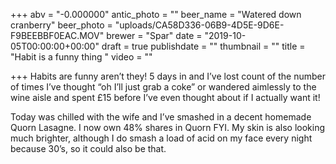 +++
abv = "-0.000000"
antic_photo = ""
beer_name = "Watered down cranberry"
beer_photo = "uploads/CA58D336-06B9-4D5E-9D6E-F9BEEBBF0EAC.MOV"
brewer = "Spar"
date = "2019-10-05T00:00:00+00:00"
draft = true
publishdate = ""
thumbnail = ""
title = "Habit is a funny thing "
video = ""

+++
Habits are funny aren’t they! 5 days in and I’ve lost count of the number of times I’ve thought “oh I’ll just grab a coke” or wandered aimlessly to the wine aisle and spent £15 before I’ve even thought about if I actually want it! 

Today was chilled with the wife and I’ve smashed in a decent homemade Quorn Lasagne. I now own 48% shares in Quorn FYI. My skin is also looking much brighter, although I do smash a load of acid on my face every night because 30’s, so it could also be that.